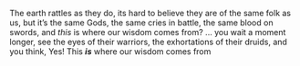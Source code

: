 The earth rattles as they do, its hard to believe they are of the same folk as us, but it’s the same Gods, the same cries in battle, the same blood on swords, and *this* is where our wisdom comes from? ... you wait a moment longer, see the eyes of their warriors, the exhortations of their druids, and you think, Yes! This ***is*** where our wisdom comes from
